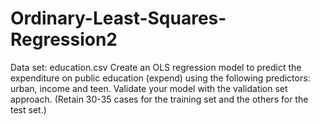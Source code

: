 # Ordinary-Least-Squares-Regression2
Data set: education.csv Create an OLS regression model to predict the expenditure on public education (expend) using the following predictors: urban, income and teen. Validate your model with the validation set approach. (Retain 30-35 cases for the training set and the others for the test set.)
